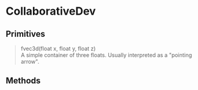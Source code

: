 # CollaborativeDev
## Primitives
>fvec3d(float x, float y, float z)\
>A simple container of three floats. Usually interpreted as a "pointing arrow".
## Methods
